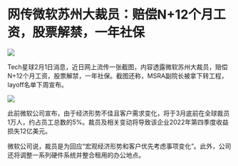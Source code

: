 # 网传微软苏州大裁员：赔偿N+12个月工资，股票解禁，一年社保

![](https://inews.gtimg.com/news_bt/O0Kr_3TpKz5KjDP91bVudt6OrqZRcBjXVhCzRkZM6xPCAAA/1000)

Tech星球2月1日消息，近日网上流传一张截图，内容透露微软苏州大裁员，赔偿N+12个月工资，股票解禁，一年社保。截图还称，MSRA副院长被拿下转工程，layoff名单下周宣布。

![](https://inews.gtimg.com/newsapp_bt/0/15638499308/1000)

此前微软公司宣布，由于经济形势不佳且客户需求变化，将于3月底前在全球裁员1万人，约占员工总数的5%。裁员及相关变动将导致该企业2022年第四季度收益损失12亿美元。

微软公司说，裁员是为回应“宏观经济形势和客户优先考虑事项变化”。此外，公司还将调整一系列硬件系统并整合租用的办公地点。

